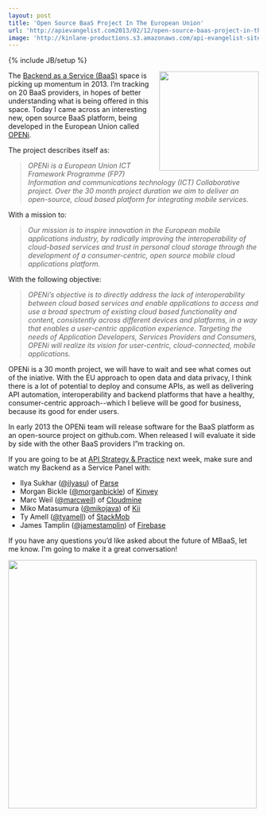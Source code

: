 ```yaml
---
layout: post
title: 'Open Source BaaS Project In The European Union'
url: 'http://apievangelist.com2013/02/12/open-source-baas-project-in-the-european-union/'
image: 'http://kinlane-productions.s3.amazonaws.com/api-evangelist-site/blog/openi-logo.png'
---
```

{% include JB/setup %}
<p>
     <a href="http://www.openi-ict.eu/" target="_blank"><img src="https://s3.amazonaws.com/kinlane-productions/baas/openi/openi-logo.png"  width="200" align="right" /></a>
</p>
<p>
     The <a title="Backend as a Service" href="/trends/baas.php">Backend as a Service (BaaS)</a> space is picking up momentum in 2013. I’m tracking on 20 BaaS providers, in hopes of better understanding what is being offered in this space. Today I came across an interesting new, open source BaaS platform, being developed in the European Union called <a href="http://www.openi-ict.eu/" target="_blank">OPENi</a>.
</p>
<p>
     The project describes itself as:
</p>
<blockquote>
     <em>OPENi is a European Union ICT Framework Programme (FP7) Information and communications technology (ICT) Collaborative project. Over the 30 month project duration we aim to deliver an open-source, cloud based platform for integrating mobile services.</em>
</blockquote>
<p>
     With a mission to:
</p>
<blockquote>
     <em>Our mission is to inspire innovation in the European mobile applications industry, by radically improving the interoperability of cloud-based services and trust in personal cloud storage through the development of a consumer-centric, open source mobile cloud applications platform.</em>
</blockquote>
<p>
     With the following objective:
</p>
<blockquote>
     <em>OPENi’s objective is to directly address the lack of interoperability between cloud based services and enable applications to access and use a broad spectrum of existing cloud based functionality and content, consistently across different devices and platforms, in a way that enables a user-centric application experience. Targeting the needs of Application Developers, Services Providers and Consumers, OPENi will realize its vision for user-centric, cloud-connected, mobile applications.</em>
</blockquote>
<p>
     OPENi is a 30 month project, we will have to wait and see what comes out of the iniative. With the EU approach to open data and data privacy, I think there is a lot of potential to deploy and consume APIs, as well as delivering API automation, interoperability and backend platforms that have a healthy, consumer-centric approach--which I believe will be good for business, because its good for ender users.
</p>
<p>
     In early 2013 the OPENi team will release software for the BaaS platform as an open-source project on github.com. When released I will evaluate it side by side with the other BaaS providers I”m tracking on.
</p>
<p>
     If you are going to be at <a href="http://www.apistrategyconference.com/">API Strategy &amp; Practice</a> next week, make sure and watch my Backend as a Service Panel with:
</p>
<ul >
     <li>Ilya Sukhar (<a href="https://twitter.com/ilyasu">@ilyasu</a>) of <a href="http://www.parse.com/" target="_blank">Parse</a>
     </li>
     <li>Morgan Bickle (<a href="https://twitter.com/morganbickle">@morganbickle</a>) of <a href="http://www.kinvey.com/" target="_blank">Kinvey</a>
     </li>
     <li>Marc Weil (<a href="https://twitter.com/marcweil">@marcweil</a>) of <a href="https://cloudmine.me/" target="_blank">Cloudmine</a>
     </li>
     <li>Miko Matasumura (<a href="https://twitter.com/mikojava">@mikojava</a>) of <a href="http://kii.com/" target="_blank">Kii</a>
     </li>
     <li>Ty Amell (<a href="https://twitter.com/tyamell">@tyamell</a>) of <a href="https://www.stackmob.com/" target="_blank">StackMob</a> 
     </li>
     <li>James Tamplin (<a href="https://twitter.com/jamestamplin">@jamestamplin</a>) of <a href="https://www.firebase.com/" target="_blank">Firebase</a>
     </li>
</ul>
<p>
     If you have any questions you’d like asked about the future of MBaaS, let me know. I'm going to make it a great conversation!
</p>
<p>
     <a href="http://www.openi-ict.eu/open-source/" target="_blank"><img src="https://s3.amazonaws.com/kinlane-productions/baas/openi/openi-concept.png"  width="500" /></a>
</p>

